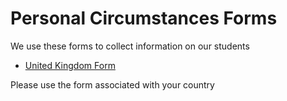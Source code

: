 # Personal Circumstances Forms

We use these forms to collect information on our students 

* [United Kingdom Form](https://docs.google.com/forms/d/1cduSAlHe6wJ2eXVQMPceYl1wnY5aCJ4pOd5-UuXjjcc/edit)

Please use the form associated with your country


